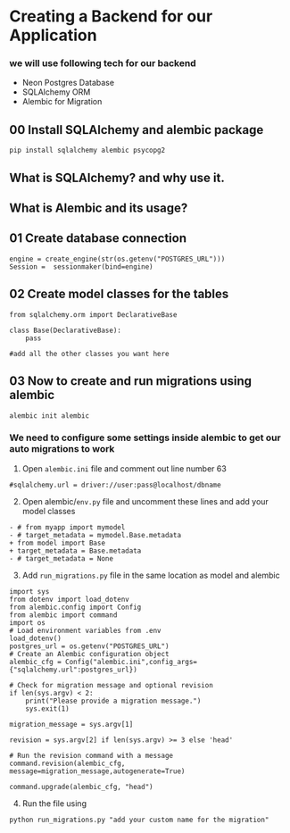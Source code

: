# Creating a Backend for our Application
### we will use following tech for our backend
* Neon Postgres Database
* SQLAlchemy ORM
* Alembic for Migration

## 00 Install SQLAlchemy and alembic package
```
pip install sqlalchemy alembic psycopg2
```

## What is SQLAlchemy? and why use it.

## What is Alembic and its usage?


## 01 Create database connection  
```
engine = create_engine(str(os.getenv("POSTGRES_URL")))
Session =  sessionmaker(bind=engine)
```

## 02 Create model classes for the tables
```
from sqlalchemy.orm import DeclarativeBase

class Base(DeclarativeBase):
    pass

#add all the other classes you want here
```
## 03 Now to create and run migrations using alembic

```
alembic init alembic
```
### We need to configure some settings inside alembic to get our auto migrations to work
1. Open ```alembic.ini``` file and comment out line number 63
```
#sqlalchemy.url = driver://user:pass@localhost/dbname
```
2. Open alembic/```env.py``` file and uncomment these lines and add your model classes
```
- # from myapp import mymodel
- # target_metadata = mymodel.Base.metadata
+ from model import Base
+ target_metadata = Base.metadata
- # target_metadata = None
```
3. Add ```run_migrations.py``` file in the same location as model and alembic
```
import sys
from dotenv import load_dotenv
from alembic.config import Config
from alembic import command
import os
# Load environment variables from .env
load_dotenv()
postgres_url = os.getenv("POSTGRES_URL")
# Create an Alembic configuration object
alembic_cfg = Config("alembic.ini",config_args={"sqlalchemy.url":postgres_url})

# Check for migration message and optional revision
if len(sys.argv) < 2:
    print("Please provide a migration message.")
    sys.exit(1)

migration_message = sys.argv[1]

revision = sys.argv[2] if len(sys.argv) >= 3 else 'head'

# Run the revision command with a message
command.revision(alembic_cfg, message=migration_message,autogenerate=True)

command.upgrade(alembic_cfg, "head")

```
4. Run the file using
```
python run_migrations.py "add your custom name for the migration"
```